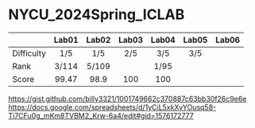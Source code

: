 # NYCU_2024Spring_ICLAB

|             | Lab01  | Lab02 | Lab03 | Lab04 | Lab05 | Lab06 | 
| ------------|:------:|:-----:|:-----:|:-----:|:-----:|:-----:|
| Difficulty  |  1/5   |  1/5  |2/5|3/5|3/5|||
| Rank        |  3/114 | 5/109   ||1/95||||
| Score       |  99.47 |   98.9 |100|100||||


https://gist.github.com/billy3321/1001749662c370887c63bb30f26c9e6e
https://docs.google.com/spreadsheets/d/1yCiL5xkXyYOusq58-Ti7CFu0g_mKm8TVBM2_Krw-6a4/edit#gid=1576172777
